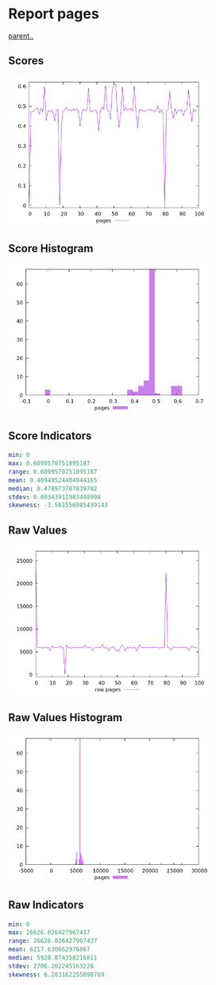 # Report pages

[parent..](./..)  


## Scores

![score](./score.png)  

## Score Histogram

![hist](./hist.png)  

## Score Indicators

```yaml
min: 0
max: 0.6099570751895187
range: 0.6099570751895187
mean: 0.46949524404944165
median: 0.478973707839702
stdev: 0.09343911983448998
skewness: -3.581556985439143

```

## Raw Values

![raw](./raw.png)  

## Raw Values Histogram

![raw hist](./raw_hist.png)  

## Raw Indicators

```yaml
min: 0
max: 26626.026427967437
range: 26626.026427967437
mean: 6217.630662976867
median: 5928.874358216811
stdev: 2706.202245163226
skewness: 6.283162255090769

```

<style>
  img {
    max-width: 80%;
  }
</style>
      
